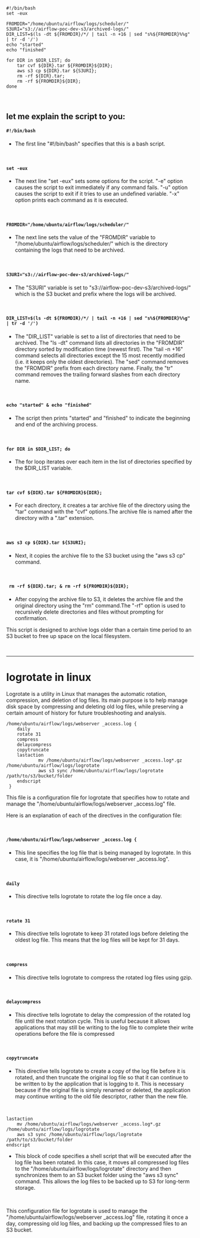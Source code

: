 ## 

```
#!/bin/bash
set -eux 

FROMDIR="/home/ubuntu/airflow/logs/scheduler/"
S3URI="s3://airflow-poc-dev-s3/archived-logs/"
DIR_LIST=$(ls -dt ${FROMDIR}/*/ | tail -n +16 | sed "s%${FROMDIR}%%g" | tr -d '/') 
echo "started"
echo "finished"

for DIR in $DIR_LIST; do
    tar cvf ${DIR}.tar ${FROMDIR}${DIR};
    aws s3 cp ${DIR}.tar ${S3URI};
    rm -rf ${DIR}.tar; 
    rm -rf ${FROMDIR}${DIR};
done
```
&nbsp;

## let me explain the script to you:

#### `#!/bin/bash`

- The first line "#!/bin/bash" specifies that this is a bash script.

&nbsp;


#### `set -eux` 

- The next line "set -eux" sets some options for the script. "-e" option causes the script to exit immediately if any command fails. "-u" option causes the script to exit if it tries to use an undefined variable. "-x" option prints each command as it is executed.

&nbsp;

#### `FROMDIR="/home/ubuntu/airflow/logs/scheduler/"`

- The next line sets the value of the "FROMDIR" variable to "/home/ubuntu/airflow/logs/scheduler/" which is the directory containing the logs that need to be archived.

&nbsp;

#### `S3URI="s3://airflow-poc-dev-s3/archived-logs/"`

- The "S3URI" variable is set to "s3://airflow-poc-dev-s3/archived-logs/" which is the S3 bucket and prefix where the logs will be archived.

&nbsp;

#### `DIR_LIST=$(ls -dt ${FROMDIR}/*/ | tail -n +16 | sed "s%${FROMDIR}%%g" | tr -d '/')`

- The "DIR_LIST" variable is set to a list of directories that need to be archived. The "ls -dt" command lists all directories in the "FROMDIR" directory sorted by modification time (newest first). The "tail -n +16" command selects all directories except the 15 most recently modified (i.e. it keeps only the oldest directories). The "sed" command removes the "FROMDIR" prefix from each directory name. Finally, the "tr" command removes the trailing forward slashes from each directory name.

&nbsp;

#### `echo "started" & echo "finished"`

- The script then prints "started" and "finished" to indicate the beginning and end of the archiving process.

&nbsp;

#### `for DIR in $DIR_LIST; do`

- The for loop iterates over each item in the list of directories specified by the $DIR_LIST variable.

&nbsp;

#### `tar cvf ${DIR}.tar ${FROMDIR}${DIR};`

- For each directory, it creates a tar archive file of the directory using the "tar" command with the "cvf" options.The archive file is named after the directory with a ".tar" extension.

&nbsp;

#### `aws s3 cp ${DIR}.tar ${S3URI};`

- Next, it copies the archive file to the S3 bucket using the "aws s3 cp" command.

&nbsp;


#### ` rm -rf ${DIR}.tar; & rm -rf ${FROMDIR}${DIR};`

- After copying the archive file to S3, it deletes the archive file and the original directory using the "rm" command.The "-rf" option is used to recursively delete directories and files without prompting for confirmation.


This script is designed to archive logs older than a certain time period to an S3 bucket to free up space on the local filesystem.

&nbsp;

---
# **logrotate in linux**

Logrotate is a utility in Linux that manages the automatic rotation, compression, and deletion of log files. Its main purpose is to help manage disk space by compressing and deleting old log files, while preserving a certain amount of history for future troubleshooting and analysis.

```
/home/ubuntu/airflow/logs/webserver _access.log {
    daily
    rotate 31
    compress
    delaycompress
    copytruncate 
    lastaction
            mv /home/ubuntu/airflow/logs/webserver _access.log*.gz /home/ubuntu/airflow/logs/logrotate
            aws s3 sync /home/ubuntu/airflow/logs/logrotate /path/to/s3/bucket/folder
    endscript
 }
```


This file is a configuration file for logrotate that specifies how to rotate and manage the "/home/ubuntu/airflow/logs/webserver _access.log" file.

Here is an explanation of each of the directives in the configuration file:

&nbsp;

#### `/home/ubuntu/airflow/logs/webserver _access.log {`

- This line specifies the log file that is being managed by logrotate. In this case, it is "/home/ubuntu/airflow/logs/webserver _access.log".

&nbsp;

#### `daily`

- This directive tells logrotate to rotate the log file once a day.

&nbsp;

#### `rotate 31`

- This directive tells logrotate to keep 31 rotated logs before deleting the oldest log file. This means that the log files will be kept for 31 days.

&nbsp;

#### `compress`

- This directive tells logrotate to compress the rotated log files using gzip.

&nbsp;

#### `delaycompress`

- This directive tells logrotate to delay the compression of the rotated log file until the next rotation cycle. This is useful because it allows applications that may still be writing to the log file to complete their write operations before the file is compressed

&nbsp;

#### `copytruncate`

- This directive tells logrotate to create a copy of the log file before it is rotated, and then truncate the original log file so that it can continue to be written to by the application that is logging to it. This is necessary because if the original file is simply renamed or deleted, the application may continue writing to the old file descriptor, rather than the new file.

&nbsp;

```
lastaction
    mv /home/ubuntu/airflow/logs/webserver _access.log*.gz /home/ubuntu/airflow/logs/logrotate
    aws s3 sync /home/ubuntu/airflow/logs/logrotate /path/to/s3/bucket/folder
endscript
```

- This block of code specifies a shell script that will be executed after the log file has been rotated. In this case, it moves all compressed log files to the "/home/ubuntu/airflow/logs/logrotate" directory and then synchronizes them to an S3 bucket folder using the "aws s3 sync" command. This allows the log files to be backed up to S3 for long-term storage.

&nbsp;

 This configuration file for logrotate is used to manage the "/home/ubuntu/airflow/logs/webserver _access.log" file, rotating it once a day, compressing old log files, and backing up the compressed files to an S3 bucket.

